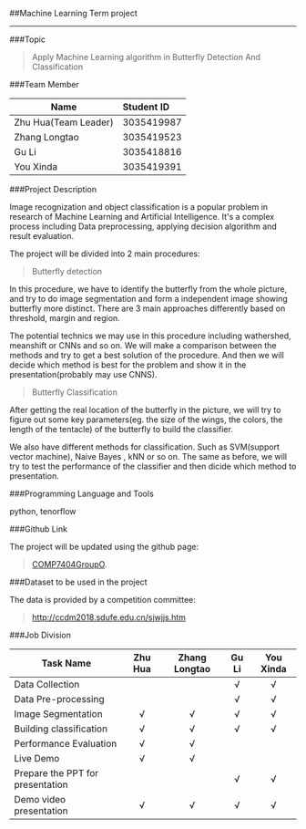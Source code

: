 ##Machine Learning Term project 

----

###Topic

> Apply Machine Learning algorithm in Butterfly Detection And Classification


###Team Member

| Name       | Student ID |  
| --------   | :-----| 
| Zhu Hua(Team Leader)          | 3035419987 |
| Zhang Longtao    |  3035419523          | 
| Gu Li            | 3035418816    |
| You Xinda        | 3035419391    |

###Project Description

Image recognization and object classification is a popular problem in research of Machine Learning and Artificial Intelligence. It's a complex process including Data preprocessing, applying decision algorithm and result evaluation.

The project will be divided into 2 main procedures:
> Butterfly detection 

In this procedure, we have to identify the butterfly from the whole picture, and try to do image segmentation and form a independent image showing butterfly more distinct. There are 3 main approaches differently based on threshold, margin and region.

The potential technics we may use in this procedure including wathershed, meanshift or CNNs and so on. We will make a comparison between the methods and try to get a best solution of the procedure. And then we will decide which method is best for the problem and show it in the presentation(probably may use CNNS).


    
>Butterfly Classification

After getting the real location of the butterfly in the picture, we will try to figure out some key parameters(eg. the size of the wings, the colors, the length of the tentacle) of the butterfly to build the classifier. 

We also have different methods for classification. Such as SVM(support vector machine), Naive Bayes , kNN or so on. The same as before, we will try to test the performance of the classifier and then dicide which method to presentation.


###Programming Language and Tools

python, tenorflow


###Github Link

The project will be updated using the github page:
>  [COMP7404GroupO](https://github.com/COMP7404GroupO/7404TermProject).

###Dataset to be used in the project

The data is provided by a competition committee:
>http://ccdm2018.sdufe.edu.cn/sjwjjs.htm




###Job Division

| Task Name      | Zhu Hua| Zhang Longtao|Gu Li|You Xinda|  
| --------   | :-----:| :-----:| :-----:| :-----:|
|Data Collection|||√|√|
|Data Pre-processing|||√|√|
|Image Segmentation |√|√|√|√|
|Building classification|√|√|√|√|
|Performance Evaluation|√|√|||
|Live Demo|√|√|||
|Prepare the PPT for presentation|||√|√|
|Demo video presentation|√|√|√|√|










